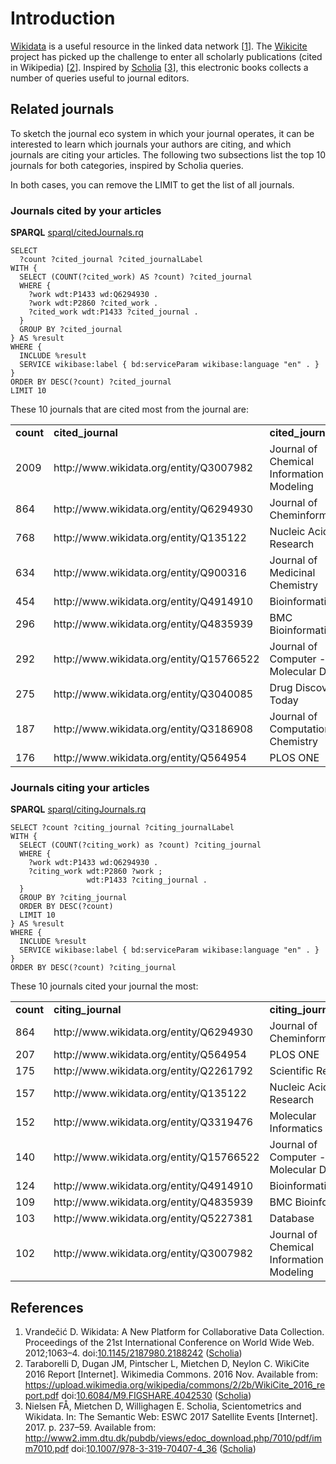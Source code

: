 # Introduction

[Wikidata](https://wikidata.org/) is a useful resource in the linked data network [<a href="#citeref1">1</a>].
The [Wikicite](http://wikicite.org/) project has picked up the challenge to enter all
scholarly publications (cited in Wikipedia) [<a href="#citeref2">2</a>]. Inspired by
[Scholia](https://tools.wmflabs.org/scholia/) [<a href="#citeref3">3</a>], this electronic books collects
a number of queries useful to journal editors.

## Related journals

To sketch the journal eco system in which your journal operates, it can be interested to learn which
journals your authors are citing, and which journals are citing your articles. The following two
subsections list the top 10 journals for both categories, inspired by Scholia queries.

In both cases, you can remove the LIMIT to get the list of all journals.

### Journals cited by your articles

**SPARQL** [sparql/citedJournals.rq](sparql/citedJournals.code.html)
```sparql
SELECT
  ?count ?cited_journal ?cited_journalLabel
WITH {
  SELECT (COUNT(?cited_work) AS ?count) ?cited_journal
  WHERE {
    ?work wdt:P1433 wd:Q6294930 .
    ?work wdt:P2860 ?cited_work .
    ?cited_work wdt:P1433 ?cited_journal . 
  }
  GROUP BY ?cited_journal
} AS %result
WHERE {
  INCLUDE %result
  SERVICE wikibase:label { bd:serviceParam wikibase:language "en" . } 
}
ORDER BY DESC(?count) ?cited_journal
LIMIT 10
```

These 10 journals that are cited most from the journal are:

<table>
  <tr>
    <td><b>count</b></td>
    <td><b>cited_journal</b></td>
    <td><b>cited_journalLabel</b></td>
  </tr>
  <tr>
    <td>2009</td>
    <td>http://www.wikidata.org/entity/Q3007982</td>
    <td>Journal of Chemical Information and Modeling</td>
  </tr>
  <tr>
    <td>864</td>
    <td>http://www.wikidata.org/entity/Q6294930</td>
    <td>Journal of Cheminformatics</td>
  </tr>
  <tr>
    <td>768</td>
    <td>http://www.wikidata.org/entity/Q135122</td>
    <td>Nucleic Acids Research</td>
  </tr>
  <tr>
    <td>634</td>
    <td>http://www.wikidata.org/entity/Q900316</td>
    <td>Journal of Medicinal Chemistry</td>
  </tr>
  <tr>
    <td>454</td>
    <td>http://www.wikidata.org/entity/Q4914910</td>
    <td>Bioinformatics</td>
  </tr>
  <tr>
    <td>296</td>
    <td>http://www.wikidata.org/entity/Q4835939</td>
    <td>BMC Bioinformatics</td>
  </tr>
  <tr>
    <td>292</td>
    <td>http://www.wikidata.org/entity/Q15766522</td>
    <td>Journal of Computer - Aided Molecular Design</td>
  </tr>
  <tr>
    <td>275</td>
    <td>http://www.wikidata.org/entity/Q3040085</td>
    <td>Drug Discovery Today</td>
  </tr>
  <tr>
    <td>187</td>
    <td>http://www.wikidata.org/entity/Q3186908</td>
    <td>Journal of Computational Chemistry</td>
  </tr>
  <tr>
    <td>176</td>
    <td>http://www.wikidata.org/entity/Q564954</td>
    <td>PLOS ONE</td>
  </tr>
</table>

### Journals citing your articles

**SPARQL** [sparql/citingJournals.rq](sparql/citingJournals.code.html)
```sparql
SELECT ?count ?citing_journal ?citing_journalLabel 
WITH {
  SELECT (COUNT(?citing_work) as ?count) ?citing_journal
  WHERE {
    ?work wdt:P1433 wd:Q6294930 .
    ?citing_work wdt:P2860 ?work ;
                 wdt:P1433 ?citing_journal .
  }
  GROUP BY ?citing_journal
  ORDER BY DESC(?count)
  LIMIT 10
} AS %result
WHERE {
  INCLUDE %result
  SERVICE wikibase:label { bd:serviceParam wikibase:language "en" . } 
}
ORDER BY DESC(?count) ?citing_journal
```

These 10 journals cited your journal the most:

<table>
  <tr>
    <td><b>count</b></td>
    <td><b>citing_journal</b></td>
    <td><b>citing_journalLabel</b></td>
  </tr>
  <tr>
    <td>864</td>
    <td>http://www.wikidata.org/entity/Q6294930</td>
    <td>Journal of Cheminformatics</td>
  </tr>
  <tr>
    <td>207</td>
    <td>http://www.wikidata.org/entity/Q564954</td>
    <td>PLOS ONE</td>
  </tr>
  <tr>
    <td>175</td>
    <td>http://www.wikidata.org/entity/Q2261792</td>
    <td>Scientific Reports</td>
  </tr>
  <tr>
    <td>157</td>
    <td>http://www.wikidata.org/entity/Q135122</td>
    <td>Nucleic Acids Research</td>
  </tr>
  <tr>
    <td>152</td>
    <td>http://www.wikidata.org/entity/Q3319476</td>
    <td>Molecular Informatics</td>
  </tr>
  <tr>
    <td>140</td>
    <td>http://www.wikidata.org/entity/Q15766522</td>
    <td>Journal of Computer - Aided Molecular Design</td>
  </tr>
  <tr>
    <td>124</td>
    <td>http://www.wikidata.org/entity/Q4914910</td>
    <td>Bioinformatics</td>
  </tr>
  <tr>
    <td>109</td>
    <td>http://www.wikidata.org/entity/Q4835939</td>
    <td>BMC Bioinformatics</td>
  </tr>
  <tr>
    <td>103</td>
    <td>http://www.wikidata.org/entity/Q5227381</td>
    <td>Database</td>
  </tr>
  <tr>
    <td>102</td>
    <td>http://www.wikidata.org/entity/Q3007982</td>
    <td>Journal of Chemical Information and Modeling</td>
  </tr>
</table>

## References

1. <a name="citeref1"></a>Vrandečić D. Wikidata: A New Platform for Collaborative Data Collection. Proceedings of the 21st International Conference on World Wide Web. 2012;1063–4.  doi:[10.1145/2187980.2188242](https://doi.org/10.1145/2187980.2188242) ([Scholia](https://tools.wmflabs.org/scholia/doi/10.1145/2187980.2188242))
2. <a name="citeref2"></a>Taraborelli D, Dugan JM, Pintscher L, Mietchen D, Neylon C. WikiCite 2016 Report [Internet]. Wikimedia Commons. 2016 Nov. Available from: https://upload.wikimedia.org/wikipedia/commons/2/2b/WikiCite_2016_report.pdf doi:[10.6084/M9.FIGSHARE.4042530](https://doi.org/10.6084/M9.FIGSHARE.4042530) ([Scholia](https://tools.wmflabs.org/scholia/doi/10.6084/M9.FIGSHARE.4042530))
3. <a name="citeref3"></a>Nielsen FÅ, Mietchen D, Willighagen E. Scholia, Scientometrics and Wikidata. In: The Semantic Web: ESWC 2017 Satellite Events [Internet]. 2017. p. 237–59. Available from: http://www2.imm.dtu.dk/pubdb/views/edoc_download.php/7010/pdf/imm7010.pdf doi:[10.1007/978-3-319-70407-4_36](https://doi.org/10.1007/978-3-319-70407-4_36) ([Scholia](https://tools.wmflabs.org/scholia/doi/10.1007/978-3-319-70407-4_36))

